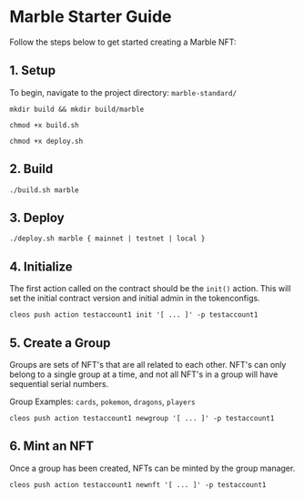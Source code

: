 # Marble Starter Guide

Follow the steps below to get started creating a Marble NFT:

## 1. Setup

To begin, navigate to the project directory: `marble-standard/`

    mkdir build && mkdir build/marble

    chmod +x build.sh

    chmod +x deploy.sh

## 2. Build

    ./build.sh marble

## 3. Deploy

    ./deploy.sh marble { mainnet | testnet | local }

## 4. Initialize

The first action called on the contract should be the `init()` action. This will set the initial contract version and initial admin in the tokenconfigs.

`cleos push action testaccount1 init '[ ... ]' -p testaccount1`

## 5. Create a Group

Groups are sets of NFT's that are all related to each other. NFT's can only belong to a single group at a time, and not all NFT's in a group will have sequential serial numbers.

Group Examples: `cards`, `pokemon`, `dragons`, `players`

`cleos push action testaccount1 newgroup '[ ... ]' -p testaccount1`

## 6. Mint an NFT

Once a group has been created, NFTs can be minted by the group manager.

`cleos push action testaccount1 newnft '[ ... ]' -p testaccount1`